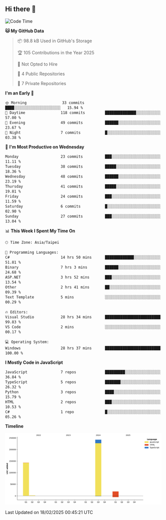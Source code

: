 ## Hi there 👋

<!--
**Latisha19/Latisha19** is a ✨ _special_ ✨ repository because its `README.md` (this file) appears on your GitHub profile.

Here are some ideas to get you started:

- 🔭 I’m currently working on ...
- 🌱 I’m currently learning ...
- 👯 I’m looking to collaborate on ...
- 🤔 I’m looking for help with ...
- 💬 Ask me about ...
- 📫 How to reach me: ...
- 😄 Pronouns: ...
- ⚡ Fun fact: ...
-->

<!--START_SECTION:waka-->
![Code Time](http://img.shields.io/badge/Code%20Time-1%2C383%20hrs%2044%20mins-blue)

**🐱 My GitHub Data** 

> 📦 98.8 kB Used in GitHub's Storage 
 > 
> 🏆 105 Contributions in the Year 2025
 > 
> 🚫 Not Opted to Hire
 > 
> 📜 4 Public Repositories 
 > 
> 🔑 7 Private Repositories 
 > 
**I'm an Early 🐤** 

```text
🌞 Morning                33 commits          ████░░░░░░░░░░░░░░░░░░░░░   15.94 % 
🌆 Daytime                118 commits         ██████████████░░░░░░░░░░░   57.00 % 
🌃 Evening                49 commits          ██████░░░░░░░░░░░░░░░░░░░   23.67 % 
🌙 Night                  7 commits           █░░░░░░░░░░░░░░░░░░░░░░░░   03.38 % 
```
📅 **I'm Most Productive on Wednesday** 

```text
Monday                   23 commits          ███░░░░░░░░░░░░░░░░░░░░░░   11.11 % 
Tuesday                  38 commits          █████░░░░░░░░░░░░░░░░░░░░   18.36 % 
Wednesday                48 commits          ██████░░░░░░░░░░░░░░░░░░░   23.19 % 
Thursday                 41 commits          █████░░░░░░░░░░░░░░░░░░░░   19.81 % 
Friday                   24 commits          ███░░░░░░░░░░░░░░░░░░░░░░   11.59 % 
Saturday                 6 commits           █░░░░░░░░░░░░░░░░░░░░░░░░   02.90 % 
Sunday                   27 commits          ███░░░░░░░░░░░░░░░░░░░░░░   13.04 % 
```


📊 **This Week I Spent My Time On** 

```text
🕑︎ Time Zone: Asia/Taipei

💬 Programming Languages: 
C#                       14 hrs 50 mins      █████████████░░░░░░░░░░░░   51.81 % 
Binary                   7 hrs 3 mins        ██████░░░░░░░░░░░░░░░░░░░   24.68 % 
ASP.NET                  3 hrs 52 mins       ███░░░░░░░░░░░░░░░░░░░░░░   13.54 % 
Other                    2 hrs 41 mins       ██░░░░░░░░░░░░░░░░░░░░░░░   09.39 % 
Text Template            5 mins              ░░░░░░░░░░░░░░░░░░░░░░░░░   00.29 % 

🔥 Editors: 
Visual Studio            28 hrs 34 mins      █████████████████████████   99.83 % 
VS Code                  2 mins              ░░░░░░░░░░░░░░░░░░░░░░░░░   00.17 % 

💻 Operating System: 
Windows                  28 hrs 37 mins      █████████████████████████   100.00 % 
```

**I Mostly Code in JavaScript** 

```text
JavaScript               7 repos             █████████░░░░░░░░░░░░░░░░   36.84 % 
TypeScript               5 repos             ███████░░░░░░░░░░░░░░░░░░   26.32 % 
Python                   3 repos             ████░░░░░░░░░░░░░░░░░░░░░   15.79 % 
HTML                     2 repos             ███░░░░░░░░░░░░░░░░░░░░░░   10.53 % 
C#                       1 repo              █░░░░░░░░░░░░░░░░░░░░░░░░   05.26 % 
```



**Timeline**

![Lines of Code chart](https://raw.githubusercontent.com/Latisha19/Latisha19/main/assets/bar_graph.png)


 Last Updated on 18/02/2025 00:45:21 UTC
<!--END_SECTION:waka-->
